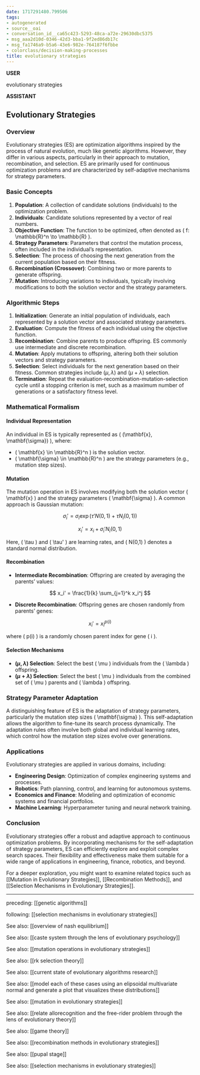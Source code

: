 ```yaml
---
date: 1717291480.799506
tags:
- autogenerated
- source__oai
- conversation_id__ca65c423-5293-48ca-a72e-29630dbc5375
- msg_aaa2d10d-0346-42d3-bba1-9f2ed86db17c
- msg_fa1746a9-b5a6-43e6-982e-764187f6fbbe
- colorclass/decision-making-processes
title: evolutionary strategies
---
```


**USER**

evolutionary strategies


**ASSISTANT**

## Evolutionary Strategies

### Overview

Evolutionary strategies (ES) are optimization algorithms inspired by the process of natural evolution, much like genetic algorithms. However, they differ in various aspects, particularly in their approach to mutation, recombination, and selection. ES are primarily used for continuous optimization problems and are characterized by self-adaptive mechanisms for strategy parameters.

### Basic Concepts

1. **Population**: A collection of candidate solutions (individuals) to the optimization problem.
2. **Individuals**: Candidate solutions represented by a vector of real numbers.
3. **Objective Function**: The function to be optimized, often denoted as \( f: \mathbb{R}^n \to \mathbb{R} \).
4. **Strategy Parameters**: Parameters that control the mutation process, often included in the individual’s representation.
5. **Selection**: The process of choosing the next generation from the current population based on their fitness.
6. **Recombination (Crossover)**: Combining two or more parents to generate offspring.
7. **Mutation**: Introducing variations to individuals, typically involving modifications to both the solution vector and the strategy parameters.

### Algorithmic Steps

1. **Initialization**: Generate an initial population of individuals, each represented by a solution vector and associated strategy parameters.
2. **Evaluation**: Compute the fitness of each individual using the objective function.
3. **Recombination**: Combine parents to produce offspring. ES commonly use intermediate and discrete recombination.
4. **Mutation**: Apply mutations to offspring, altering both their solution vectors and strategy parameters.
5. **Selection**: Select individuals for the next generation based on their fitness. Common strategies include $(\mu, \lambda)$ and $(\mu + \lambda)$ selection.
6. **Termination**: Repeat the evaluation-recombination-mutation-selection cycle until a stopping criterion is met, such as a maximum number of generations or a satisfactory fitness level.

### Mathematical Formalism

#### Individual Representation

An individual in ES is typically represented as \( (\mathbf{x}, \mathbf{\sigma}) \), where:

- \( \mathbf{x} \in \mathbb{R}^n \) is the solution vector.
- \( \mathbf{\sigma} \in \mathbb{R}^n \) are the strategy parameters (e.g., mutation step sizes).

#### Mutation

The mutation operation in ES involves modifying both the solution vector \( \mathbf{x} \) and the strategy parameters \( \mathbf{\sigma} \). A common approach is Gaussian mutation:

$$
\sigma_i' = \sigma_i \exp(\tau' N(0,1) + \tau N_i(0,1))
$$

$$
x_i' = x_i + \sigma_i' N_i(0,1)
$$

Here, \( \tau \) and \( \tau' \) are learning rates, and \( N(0,1) \) denotes a standard normal distribution.

#### Recombination

- **Intermediate Recombination**: Offspring are created by averaging the parents’ values:

$$
x_i' = \frac{1}{k} \sum_{j=1}^k x_i^j
$$

- **Discrete Recombination**: Offspring genes are chosen randomly from parents’ genes:

$$
x_i' = x_i^{p(i)}
$$

where \( p(i) \) is a randomly chosen parent index for gene \( i \).

#### Selection Mechanisms

- **$(\mu, \lambda)$ Selection**: Select the best \( \mu \) individuals from the \( \lambda \) offspring.
- **$(\mu + \lambda)$ Selection**: Select the best \( \mu \) individuals from the combined set of \( \mu \) parents and \( \lambda \) offspring.

### Strategy Parameter Adaptation

A distinguishing feature of ES is the adaptation of strategy parameters, particularly the mutation step sizes \( \mathbf{\sigma} \). This self-adaptation allows the algorithm to fine-tune its search process dynamically. The adaptation rules often involve both global and individual learning rates, which control how the mutation step sizes evolve over generations.

### Applications

Evolutionary strategies are applied in various domains, including:

- **Engineering Design**: Optimization of complex engineering systems and processes.
- **Robotics**: Path planning, control, and learning for autonomous systems.
- **Economics and Finance**: Modeling and optimization of economic systems and financial portfolios.
- **Machine Learning**: Hyperparameter tuning and neural network training.

### Conclusion

Evolutionary strategies offer a robust and adaptive approach to continuous optimization problems. By incorporating mechanisms for the self-adaptation of strategy parameters, ES can efficiently explore and exploit complex search spaces. Their flexibility and effectiveness make them suitable for a wide range of applications in engineering, finance, robotics, and beyond.

For a deeper exploration, you might want to examine related topics such as [[Mutation in Evolutionary Strategies]], [[Recombination Methods]], and [[Selection Mechanisms in Evolutionary Strategies]].


---

preceding: [[genetic algorithms]]  


following: [[selection mechanisms in evolutionary strategies]]

See also: [[overview of nash equilibrium]]


See also: [[caste system through the lens of evolutionary psychology]]


See also: [[mutation operations in evolutionary strategies]]


See also: [[rk selection theory]]


See also: [[current state of evolutionary algorithms research]]


See also: [[model each of these cases using an elipsoidal multivariate normal and generate a plot that visualizes these distributions]]


See also: [[mutation in evolutionary strategies]]


See also: [[relate allorecognition and the free-rider problem through the lens of evolutionary theory]]


See also: [[game theory]]


See also: [[recombination methods in evolutionary strategies]]


See also: [[pupal stage]]


See also: [[selection mechanisms in evolutionary strategies]]